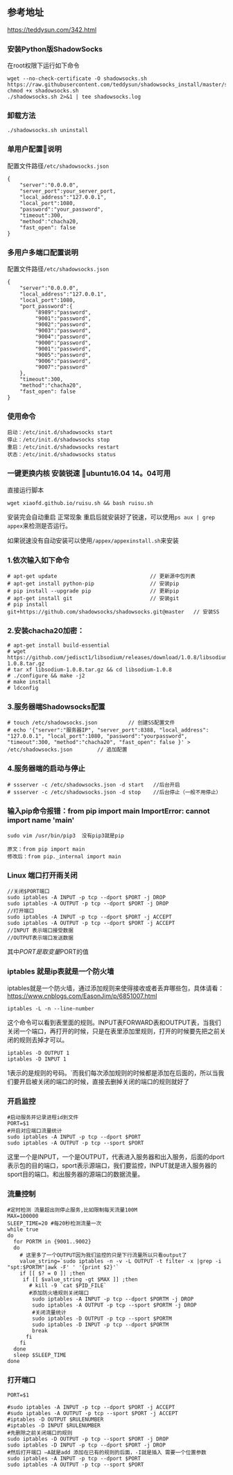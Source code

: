 ## 参考地址
https://teddysun.com/342.html

### 安装Python版ShadowSocks
在root权限下运行如下命令
```
wget --no-check-certificate -O shadowsocks.sh https://raw.githubusercontent.com/teddysun/shadowsocks_install/master/shadowsocks.sh
chmod +x shadowsocks.sh
./shadowsocks.sh 2>&1 | tee shadowsocks.log
```
### 卸载方法
```
./shadowsocks.sh uninstall
```
### 单用户配置说明
配置文件路径`/etc/shadowsocks.json`
```
{
    "server":"0.0.0.0",
    "server_port":your_server_port,
    "local_address":"127.0.0.1",
    "local_port":1080,
    "password":"your_password",
    "timeout":300,
    "method":"chacha20,
    "fast_open": false
}
```
### 多用户多端口配置说明
配置文件路径`/etc/shadowsocks.json`
```
{
    "server":"0.0.0.0",
    "local_address":"127.0.0.1",
    "local_port":1080,
    "port_password":{
         "8989":"password",
         "9001":"password",
         "9002":"password",
         "9003":"password",
         "9004":"password", 
         "9000":"password",
         "9001":"password",
         "9005":"password",
         "9006":"password",
         "9007":"password"
    },
    "timeout":300,
    "method":"chacha20",
    "fast_open": false
}
```
### 使用命令
```
启动：/etc/init.d/shadowsocks start
停止：/etc/init.d/shadowsocks stop
重启：/etc/init.d/shadowsocks restart
状态：/etc/init.d/shadowsocks status
```
### 一键更换内核 安装锐速 ubuntu16.04  14。04可用
直接运行脚本
```
wget xiaofd.github.io/ruisu.sh && bash ruisu.sh
```
安装完会自动重启 正常现象 重启后就安装好了锐速，可以使用`ps aux | grep appex`来检测是否运行。

如果锐速没有自动安装可以使用`/appex/appexinstall.sh`来安装


### 1.依次输入如下命令
```
# apt-get update                              // 更新源中包列表
# apt-get install python-pip                  // 安装pip
# pip install --upgrade pip                   // 更新pip
# apt-get install git                         // 安装git
# pip install git+https://github.com/shadowsocks/shadowsocks.git@master   // 安装SS
```

### 2.安装chacha20加密：
```
# apt-get install build-essential
# wget https://github.com/jedisct1/libsodium/releases/download/1.0.8/libsodium-1.0.8.tar.gz
# tar xf libsodium-1.0.8.tar.gz && cd libsodium-1.0.8
# ./configure && make -j2
# make install
# ldconfig
```
### 3.服务器端Shadowsocks配置
```
# touch /etc/shadowsocks.json          // 创建SS配置文件
# echo '{"server":"服务器IP", "server_port":8388, "local_address": "127.0.0.1", "local_port":1080, "password":"yourpassword", "timeout":300, "method":"chacha20", "fast_open": false }' > /etc/shadowsocks.json        // 追加配置
```
### 4.服务器端的启动与停止
```
# ssserver -c /etc/shadowsocks.json -d start   //后台开启
# ssserver -c /etc/shadowsocks.json -d stop    //后台停止（一般不用停止）
```
### 输入pip命令报错：from pip import main ImportError: cannot import name 'main'
```
sudo vim /usr/bin/pip3  没有pip3就是pip
```
```
原文：from pip import main 
修改后：from pip._internal import main
```

### Linux 端口打开雨关闭
```
//关闭$PORT端口
sudo iptables -A INPUT -p tcp --dport $PORT -j DROP
sudo iptables -A OUTPUT -p tcp --dport $PORT -j DROP
//打开端口
sudo iptables -A INPUT -p tcp --dport $PORT -j ACCEPT
sudo iptables -A OUTPUT -p tcp --dport $PORT -j ACCEPT
//INPUT 表示端口接受数据
//OUTPUT表示端口发送数据
```
其中$PORT是取变量$PORT的值

### iptables 就是ip表就是一个防火墙
iptables就是一个防火墙，通过添加规则来使得接收或者丢弃哪些包，具体请看：
https://www.cnblogs.com/EasonJim/p/6851007.html
```
iptables -L -n --line-number
```
这个命令可以看到表里面的规则。INPUT表FORWARD表和OUTPUT表，当我们关闭一个端口，再打开的时候，只是在表里添加里规则，打开的时候要先把之前关闭的规则去掉才可以。
```
iptables -D OUTPUT 1
iptables -D INPUT 1
```
1表示的是规则的号码。`而我们每次添加规则的时候都是添加在后面的，所以当我们要开启被关闭的端口的时候，直接去删掉关闭的端口的规则就好了
### 开启监控
```
#启动服务并记录进程id到文件  
PORT=$1
#开启对应端口流量统计  
sudo iptables -A INPUT -p tcp --dport $PORT
sudo iptables -A OUTPUT -p tcp --sport $PORT
```
这里一个是INPUT，一个是OUTPUT，代表进入服务器和出入服务，后面的dport表示包的目的端口，sport表示源端口，我们要监控，INPUT就是进入服务器的sport目的端口。和出服务器的源端口的数据流量。
### 流量控制
```
#定时检测 流量超出则停止服务,比如限制每天流量100M  
MAX=100000
SLEEP_TIME=20 #每20秒检测流量一次  
while true   
do
  for PORTM in {9001..9002}
  do
    # 这里多了一个OUTPUT因为我们监控的只是下行流量所以只看output了
    value_string=`sudo iptables -n -v -L OUTPUT -t filter -x |grep -i "spt:$PORTM"|awk -F' ' '{print $2}'`
    if [[ $? = 0 ]] ;then
     if [[ $value_string -gt $MAX ]] ;then
       # kill -9 `cat $PID_FILE`  
       #添加防火墙规则关闭端口
        sudo iptables -A INPUT -p tcp --dport $PORTM -j DROP
        sudo iptables -A OUTPUT -p tcp --sport $PORTM -j DROP
        #关闭流量统计  
        sudo iptables -D OUTPUT -p tcp --sport $PORTM
        sudo iptables -D INPUT -p tcp --dport $PORTM
        break
      fi
    fi
  done
  sleep $SLEEP_TIME
done
```
### 打开端口
```
PORT=$1

#sudo iptables -A INPUT -p tcp --dport $PORT -j ACCEPT
#sudo iptables -A OUTPUT -p tcp --sport $PORT -j ACCEPT
#iptables -D OUTPUT $RULENUMBER
#iptables -D INPUT $RULENUMBER
#先删除之前关闭端口的规则
sudo iptables -D OUTPUT -p tcp --sport $PORT -j DROP
sudo iptables -D INPUT -p tcp --dport $PORT -j DROP
#然后打开端口 —A就是add 添加在已有的规则的后面，-I就是插入 需要一个位置参数
sudo iptables -A INPUT -p tcp --dport $PORT
sudo iptables -A OUTPUT -p tcp --sport $PORT
```